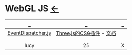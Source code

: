 # WebGL JS [←](../index.md)

| _ | _ | _ |
|:---:|:---:|:---:|
| [EventDispatcher.js](EventDispatcher.js) | [Three.js的CSG插件](https://github.com/sshirokov/ThreeBSP) - [文档](http://www.yanhuangxueyuan.com/Three.js_course/boolean.html) | []() |
| []() | []() | []() |
| []() | []() | []() |
| lucy | 25 | X |


